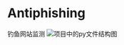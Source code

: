 ﻿# Antiphishing
钓鱼网站监测
![项目中的py文件结构图](https://github.com/liujuan118/Antiphishing/raw/master/githubdescriptionimages/py_structure.jpg)
